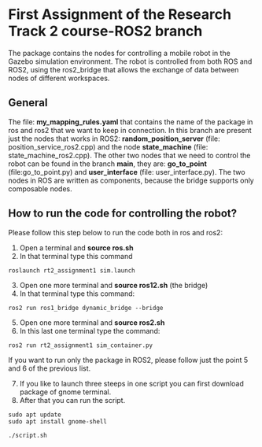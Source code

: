 # First Assignment of the Research Track 2 course-ROS2 branch 

The package contains the nodes for controlling a mobile robot in the Gazebo simulation environment. The robot is controlled from both ROS and ROS2, using the ros2_bridge that allows the exchange of data between nodes of different workspaces.

## General  
The file: **my_mapping_rules.yaml** that contains the name of the package in ros and ros2 that we want to keep in connection. 
In this branch are present just the nodes that works in ROS2: **random_position_server** (file: position_service_ros2.cpp) and the node **state_machine** (file: state_machine_ros2.cpp). The other two nodes that we need to control the robot can be found in the branch **main**, they are: **go_to_point** (file:go_to_point.py) and **user_interface** (file: user_interface.py). The two nodes in ROS are written as components, because the bridge supports only composable nodes.

## How to run the code for controlling the robot?

Please follow this step below to run the code both in ros and ros2:

1. Open a terminal and **source ros.sh**
2. In that terminal type this command
```
roslaunch rt2_assignment1 sim.launch
```
3. Open one more terminal and **source ros12.sh** (the bridge)
4. In that terminal type this command:
```
ros2 run ros1_bridge dynamic_bridge --bridge
```
5. Open one more terminal and **source ros2.sh**
6. In this last one terminal type the command:
```
ros2 run rt2_assignment1 sim_container.py
```
If you want to run only the package in ROS2, please follow just the point 5 and 6 of the previous list. 

7. If you like to launch three steeps in one script you can first download package of gnome terminal.
8. After that you can run the script.
```
sudo apt update  
sudo apt install gnome-shell  

./script.sh
```

